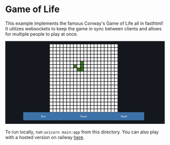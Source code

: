 # Game of Life

This example implements the famous Conway's Game of Life all in fasthtml! It utilizes websockets to keep the game in sync between clients and allows for multiple people to play at once.

![screenshot](screenshot.png)

To run locally, run `uvicorn main:app` from this directory. You can also play with a hosted version on railway [here](https://game-of-life-production-ed7f.up.railway.app/).